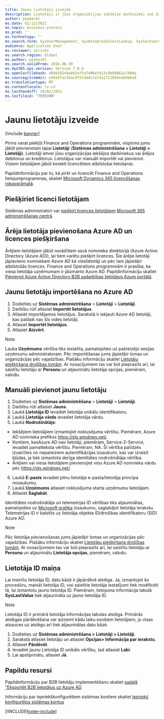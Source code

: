 ```yaml
---
title: Jaunu lietotāju izveide
description: Lietotāji ir jūsu organizācijas iekšējie darbinieki vai ārējie debitori un kreditori, kuriem nepieciešama piekļuve sistēmai sava darba veikšanai.
author: peakerbl
ms.date: 01/12/2021
ms.topic: business-process
ms.prod: ''
ms.technology: ''
ms.search.form: SysUserManagement, SysDataAreaSelectLookup, SysSecUserAddRoles, SysUserMSODSUserImport
audience: Application User
ms.reviewer: sericks
ms.search.region: Global
ms.author: peakerbl
ms.search.validFrom: 2016-06-30
ms.dyn365.ops.version: Version 7.0.0
ms.openlocfilehash: 480d181e8abb3af5a7406efd13c8bd9961a7490a
ms.sourcegitcommit: e40a9fac5bac9f57a6dcfe73a1f21856eab9b6a9
ms.translationtype: MT
ms.contentlocale: lv-LV
ms.lasthandoff: 10/02/2021
ms.locfileid: "7595390"
---
```

# <a name="create-new-users"></a>Jaunu lietotāju izveide

[!include [banner](../../includes/banner.md)]

Pirms varat piekļūt Finance and Operations programmām, vispirms jums jābūt pievienotam lapai **Lietotāji** (**Sistēmas administrēšana \> Lietotāji \> Lietotāji**). Lietotāji ietver jūsu organizācijas iekšējos darbiniekus vai ārējos debitorus un kreditorus. Lietotājus var manuāli importēt vai pievienot. Visiem lietotājiem jābūt korekti licencētiem atbilstošai lietošanai.

Papildinformāciju par to, kā pirkt un licencēt Finance and Operations lietojumprogrammas, skatiet [Microsoft Dynamics 365 licencēšanas rokasgrāmatā](https://go.microsoft.com/fwlink/?LinkId=866544&amp;clcid=0x409).

## <a name="assign-a-license-to-a-user"></a>Piešķiriet licenci lietotājam
Sistēmas administratori var [piešķirt licences lietotājiem](/office365/admin/subscriptions-and-billing/assign-licenses-to-users) [Microsoft 365 administrēšanas centrā](/office365/admin/admin-overview/about-the-admin-center).

## <a name="add-an-external-user-in-azure-ad-and-assign-a-license"></a>Ārēja lietotāja pievienošana Azure AD un licences piešķiršana 
Ārējiem lietotājiem jābūt norādītiem savā nomnieka direktorijā (Azure Active Directory (Azure AD)), lai tiem varētu piešķirt licences. Šie ārējie lietotāji jāpievieno nomniekam Azure AD kā vieslietotāji un pēc tam jāpiešķir atbilstošās licences. Finance and Operations programmām ir prasība, ka viesa lietotāja uzņēmumam ir jāizmanto Azure AD. Papildinformāciju skatiet [Pievienot Azure Active Directory B2B sadarbības lietotājus Azure portālā](/azure/active-directory/b2b/add-users-administrator).

## <a name="import-new-users-from-azure-ad"></a>Jaunu lietotāju importēšana no Azure AD 
1. Dodieties uz **Sistēmas administrēšana** \> **Lietotāji** \> **Lietotāji**.
2. Darbību rūtī atlasiet **Importēt lietotājus**.
3. Atlasiet importējamos lietotājus. Sarakstā ir iekļauti Azure AD lietotāji, kas pašlaik nav šīs vides lietotāji.
4. Atlasiet **Importēt lietotājus**.
5. Atlasiet **Aizvērt**.

> [!NOTE]
> Lauka **Uzņēmums** vērtība tiks iestatīta, pamatojoties uz pašreizējo sesijas uzņēmumu administratoram. Pēc importēšanas jums jāpiešķir lomas un organizācijas pēc vajadzības. Plašāku informāciju skatiet [Lietotāju piešķiršana drošības lomām](assign-users-security-roles.md). Ar nosacījumiem tas var būt pieprasīts arī, lai saistītu lietotāju ar **Personu** un atjauninātu lietotāja opcijas, piemēram, valodu.

## <a name="manually-add-a-new-user"></a>Manuāli pievienot jaunu lietotāju
1. Dodieties uz **Sistēmas administrēšana** \> **Lietotāji** \> **Lietotāji**.
2. Darbību rūtī atlasiet **Jauns**.
3. Laukā **Lietotāja ID** ievadiet lietotāja unikālu identifikatoru.   
4. Laukā **Lietotāja vārds** ievadiet lietotāja vārdu.  
5. Laukā **Nodrošinātājs**:
 - Iekšējiem lietotājiem izmantojiet noklusējuma vērtību. Piemēram, Azure AD nomnieka prefikss https://sts.windows.net/.  
 - Kontiem, kasAzure AD nav lietotāji, piemēram, Service-2-Service, ievadiet pamatteksta vērtību. Piemēram, NA. Šī vērtība palīdzēs izvairīties no nepareiziem autentifikācijas izsaukumi, kas var izraisīt kļūdas, ja tiek izmantota derīga identitātes nodrošinātāja vērtība.  
 - Ārējiem vai viesa lietotājiem pievienojiet viņu Azure AD nomnieka vārdu pēc https://sts.windows.net/.
6. Laukā **E-pasts** ievadiet pilnu lietotāja e-pasta/lietotāja principa nosaukumu.  
7. Laukā **Uzņēmums** atlasiet noklusējuma starta uzņēmumu lietotājam. 
8. Atlasiet **Saglabāt**.

Identitātes nodrošinātāja un telemetrijas ID vērtības tiks atjauninātas, pamatojoties uz [Microsoft grafika](/graph/overview) izsaukumu, saglabājot lietotāja ierakstu. Telemetrijas ID ir balstīts uz lietotāja objekta ID/drošības identifikatoru (SID) Azure AD.

> [!NOTE]
> Pēc lietotāja pievienošanas jums jāpiešķir lomas un organizācijas pēc vajadzības. Plašāku informāciju skatiet [Lietotāju piešķiršana drošības lomām](assign-users-security-roles.md). Ar nosacījumiem tas var būt pieprasīts arī, lai saistītu lietotāju ar **Personu** un atjauninātu **Lietotāja opcijas**, piemēram, valodu.

## <a name="change-a-user-id"></a>Lietotāja ID maiņa
Lai mainītu lietotāja ID, datu bāzē ir jāpārdēvē atslēga. Ja, izmantojot šo procedūru, maināt lietotāja ID, visi saistītie lietotāja iestatījumi tiek modificēti tā, lai izmantotu jauno lietotāja ID. Piemēram, lietojuma informācija tabulā **SysLastValue** tiek atjaunināta uz jauno lietotāja ID.

> [!NOTE]
> Lietotāja ID ir primārā lietotāja informācijas tabulas atslēga. Primārās atslēgas pārdēvēšana var aizņemt kādu laiku esošiem lietotājiem, jo visas atsauces uz atslēgu arī tiek atjauninātas datu bāzē. 

1. Dodieties uz **Sistēmas administrēšana \> Lietotāji \> Lietotāji**.
2. Sarakstā atlasiet lietotāju un atlasiet **Opcijas\> Informācija par ierakstu**.
3. Atlasiet **Pārdēvēt**.
4. Ievadiet jaunu Lietotāja ID unikālo vērtību, tad atlasiet **Labi**. 
5. Lai apstiprinātu, atlasiet **Jā**.

## <a name="additional-resources"></a>Papildu resursi

Papildinformāciju par B2B lietotāju implementēšanu skatiet [sadaļā "Eksportēt B2B lietotājus uz Azure AD](../implement-b2b.md).

Informāciju par iepriekškonfigurētiem sistēmas kontiem skatiet [Iepriekš konfigurētos sistēmas kontus](../pre-configured-system-accounts.md)


[!INCLUDE[footer-include](../../../../includes/footer-banner.md)]